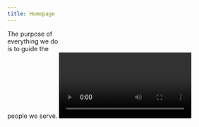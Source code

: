 ```yaml
---
title: Homepage
---
```


<title-block fade="true">
The purpose of<br>
everything we do<br>
<span>is to guide the<br>
people we serve.</span>
</title-block>

<grid background="black">
<column lg="16">

<video>
  <iframe title="IBM Design sizzle video" src="https://player.vimeo.com/video/329866992?&muted=1&loop=0&autoplay=1" allow="autoplay" width="500" height="281" frameborder="0" webkitallowfullscreen mozallowfullscreen allowfullscreen />
</video>

</column>
</grid>

<grid background="gray-10">
<column lg="8" md="5">

<p size="xl">When we blend human-centered design practices with time-tested business acumen, the results speak for themselves.</p>

<icon name="PlexArrowDown"></icon>

</column>
</grid>

<grid background="gray-10">
<column lg="16">

<hr>

</column>
<column lg="4">

### Featured outcomes

</column>

<column lg="4" md="4">

<tile title_size="small"
    href="/impact/quantum/"
    caption="impact/quantum"
    title="Gallery: Quantum computing">
<img src="images/Image_1.jpg" alt="" />
</tile>

</column>
<column lg="4" md="4">

<tile title_size="small"
    href="https://www.youtube.com/watch?v=yrI8S1906Ug"
    caption="Youtube"
    title="Video: Building a security operations center on wheels">
<img src="images/Image_2.jpg" alt=""/>
</tile>

</column>
<column lg="4" md="4" offset_lg="0"  offset_md="4">

<tile title_size="small"
    href="https://www.tdc.org/news/2018-typeface-design-competition-judges-choice-ibm-plex/"
    caption="Type Directors Club"
    title="2018 Typeface design competition: Plex wins Judges’ Choice">
<img src="images/Image_3.jpg" alt=""/>
</tile>

</column>
<column lg="4" offset_lg="12" text_align="right">

[View more](/impact/)

</column>

</grid>

